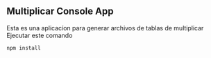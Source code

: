 ## Multiplicar Console App

Esta es una aplicacíon para generar archivos de tablas de multiplicar
Ejecutar este comando

```
npm install

```